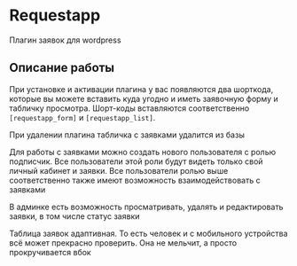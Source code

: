 # Requestapp

Плагин заявок для wordpress

## Описание работы

При установке и активации плагина у вас появляются два шорткода, которые вы можете вставить куда угодно и иметь заявочную форму и табличку просмотра. Шорт-коды вставляются соответственно `[requestapp_form]` и `[requestapp_list]`. 

При удалении плагина табличка с заявками удалится из базы

Для работы с заявками можно создать нового пользователя с ролью подписчик. Все пользователи этой роли будут видеть только свой личный кабинет и заявки. Все пользователи ролью выше соответственно также имеют возможность взаимодействовать с заявками

В админке есть возможность просматривать, удалять и редактировать заявки, в том числе статус заявки

Таблица заявок адаптивная. То есть человек и с мобильного устройства всё может прекрасно проверить. Она не мельчит, а просто прокручивается вбок
